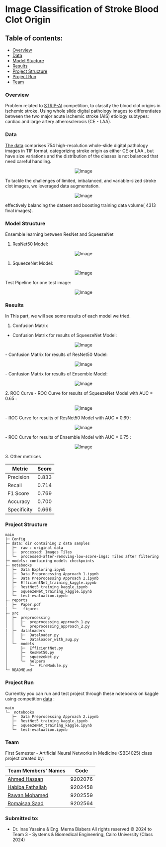 # Image Classification of Stroke Blood Clot Origin

## Table of contents:

- [Overview](#overview)
- [Data](#data)
- [Model Stucture](#model-structure)
- [Results](#results)
- [Project Structure](#project-structure)
- [Project Run](#project-run)
- [Team](#team)

### Overview
Problem related to [STRIP-AI](https://www.kaggle.com/competitions/mayo-clinic-strip-ai) competition, to classify the blood clot origins in ischemic stroke. Using whole slide digital pathology images to differentiates between the two major acute ischemic stroke (AIS) etiology subtypes: cardiac and large artery atherosclerosis (CE - LAA).
### Data
 [The data](https://www.kaggle.com/competitions/mayo-clinic-strip-ai/data) comprises 754 high-resolution whole-slide digital pathology images in TIF format, categorizing stroke origin as either CE or LAA , but have size variations and the distribution of the classes is not balanced that need careful handling.
  <p align="center">
  <img src="reports/figures/Data_classes_distribution.png" alt="Image">
</p>
 To tackle the challenges of limited, imbalanced, and variable-sized stroke clot images, we leveraged data augmentation. 
 <p align="center">
  <img src="reports/figures/Data preprocessing.png" alt="Image">
</p>
 effectively balancing the dataset and boosting training data volume( 4313 final images).


### Model Structure
Ensemble learning between ResNet and SqueezeNet
1. ResNet50 Model:

<p align="center">
  <img src="reports/figures/ResNet50-model.png" alt="Image">
</p>

1. SqueezeNet Model:

<p align="center">
  <img src="reports/figures/SqueezeNet.png" alt="Image">
</p>

Test Pipeline for one test image:
<p align="center">
  <img src="reports/figures/test-pipeline.png" alt="Image">
</p>

### Results
In This part, we will see some results of each model we tried.
1. Confusion Matrix
- Confusion Matrix for results of SqueezeNet Model:
<p align="center">
  <img src="reports/figures/Confusion_Matrix_Squeeze.png" alt="Image">
</p>
- Confusion Matrix for results of ResNet50 Model:
<p align="center">
  <img src="reports/figures/Confusion_Matrix_ResNet50.png" alt="Image">
</p>
- Confusion Matrix for results of Ensemble Model:
<p align="center">
  <img src="reports/figures/Confusion_Matrix_Ensemble.png" alt="Image">
</p>
2. ROC Curve
- ROC Curve for results of SqueezeNet Model with AUC = 0.65 :
<p align="center">
  <img src="reports/figures/ROC_Curve_Squeeze.png" alt="Image">
</p>
- ROC Curve for results of ResNet50 Model with AUC = 0.69 :
<p align="center">
  <img src="reports/figures/ROC_Curve_ResNet50.png" alt="Image">
</p>
- ROC Curve for results of Ensemble Model with AUC = 0.75 :
<p align="center">
  <img src="reports/figures/ROC_Curve_Ensemble.png" alt="Image">
</p>
3. Other metrices

  | Metric    | Score | 
  | --------- | :-----: | 
  | Precision |  0.833  |
  | Recall    |  0.714  |
  | F1 Score  |  0.769  |
  | Accuracy  |  0.700  |
  |Specificity|  0.666  |
### Project Structure

```
main
├─ Config
├─ data: dir containing 2 data samples
│  ├─  raw : original data
│  ├─  processed: Images Tiles
│  └─  processed-after-removing-low-score-imgs: Tiles after filtering 
├─ models: containing models checkpoints
├─ notebooks
│  ├─  Data Exploring.ipynb
│  ├─  Data Preprocessing Approach 1.ipynb
│  ├─  Data Preprocessing Approach 2.ipynb
│  ├─  EfficientNet_training_kaggle.ipynb
│  ├─  RestNet5_training_kaggle.ipynb
│  ├─  SqueezeNet_training_kaggle.ipynb
│  └─  test-evaluation.ipynb
├─ reports
│  ├─  Paper.pdf
|  └─   figures
├─ src
│  ├─  preprocessing
│  │   ├─  preprocessing_approach_1.py
│  │   └─  preprocessing_approach_2.py
|  ├─  dataloaders
│  │   ├─  Dataloader.py
│  │   └─  Dataloader_with_aug.py
│  └─  models
│      ├─  EfficientNet.py
│      ├─  ResNet50.py
│      ├─  squeezeNet.py
│      └─  helpers
│          └─  FireModule.py
└─ README.md
```
### Project Run
Currentky you can run and test project through these notebooks on kaggle using competition [data](https://www.kaggle.com/competitions/mayo-clinic-strip-ai/data) :
```
main
└─  notebooks
   ├─  Data Preprocessing Approach 2.ipynb
   ├─  RestNet5_training_kaggle.ipynb 
   ├─  SqueezeNet_training_kaggle.ipynb
   └─  test-evaluation.ipynb
```



### Team

First Semester - Artificial Neural Networks in Medicine (SBE4025) class project created by:

  | Team Members' Names                                    | Code | 
  | ------------------------------------------------------ | :-----: | 
  | [Ahmed Hassan](https://github.com/ahmedhassan187) |    9202076    |
  | [Habiba Fathallah](https://github.com/Habibafathalla)     |    9202458    |  
  | [Rawan Mohamed](https://github.com/RawanFekry)   |    9202559    |  
  | [Romaisaa Saad](https://github.com/Romaisaa)         |    9202564    |  
### Submitted to:

- Dr. Inas Yassine & Eng. Merna Biabers
  All rights reserved © 2024 to Team 3 - Systems & Biomedical Engineering, Cairo University (Class 2024)
